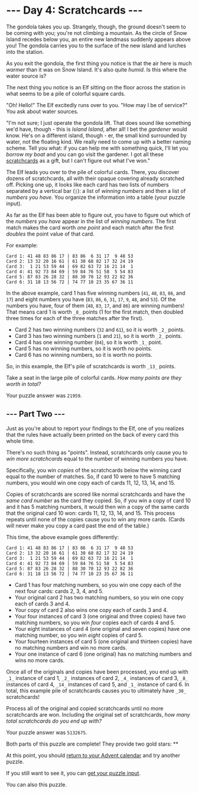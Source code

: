 # \--- Day 4: Scratchcards ---

The gondola takes you up. Strangely, though, the ground doesn't seem to be coming with you; you're not climbing a mountain. As the circle of Snow Island recedes below you, an entire new landmass suddenly appears above you! The gondola carries you to the surface of the new island and lurches into the station.

As you exit the gondola, the first thing you notice is that the air here is much _warmer_ than it was on Snow Island. It's also quite _humid_. Is this where the water source is?

The next thing you notice is an Elf sitting on the floor across the station in what seems to be a pile of colorful square cards.

"Oh! Hello!" The Elf excitedly runs over to you. "How may I be of service?" You ask about water sources.

"I'm not sure; I just operate the gondola lift. That does sound like something we'd have, though - this is _Island Island_, after all! I bet the _gardener_ would know. He's on a different island, though - er, the small kind surrounded by water, not the floating kind. We really need to come up with a better naming scheme. Tell you what: if you can help me with something quick, I'll let you _borrow my boat_ and you can go visit the gardener. I got all these [scratchcards](https://en.wikipedia.org/wiki/Scratchcard) as a gift, but I can't figure out what I've won."

The Elf leads you over to the pile of colorful cards. There, you discover dozens of scratchcards, all with their opaque covering already scratched off. Picking one up, it looks like each card has two lists of numbers separated by a vertical bar (`|`): a list of _winning numbers_ and then a list of _numbers you have_. You organize the information into a table (your puzzle input).

As far as the Elf has been able to figure out, you have to figure out which of the _numbers you have_ appear in the list of _winning numbers_. The first match makes the card worth _one point_ and each match after the first _doubles_ the point value of that card.

For example:

```
Card 1: 41 48 83 86 17 | 83 86  6 31 17  9 48 53
Card 2: 13 32 20 16 61 | 61 30 68 82 17 32 24 19
Card 3:  1 21 53 59 44 | 69 82 63 72 16 21 14  1
Card 4: 41 92 73 84 69 | 59 84 76 51 58  5 54 83
Card 5: 87 83 26 28 32 | 88 30 70 12 93 22 82 36
Card 6: 31 18 13 56 72 | 74 77 10 23 35 67 36 11
```

In the above example, card 1 has five winning numbers (`41`, `48`, `83`, `86`, and `17`) and eight numbers you have (`83`, `86`, `6`, `31`, `17`, `9`, `48`, and `53`). Of the numbers you have, four of them (`48`, `83`, `17`, and `86`) are winning numbers! That means card 1 is worth `_8_` points (1 for the first match, then doubled three times for each of the three matches after the first).

-   Card 2 has two winning numbers (`32` and `61`), so it is worth `_2_` points.
-   Card 3 has two winning numbers (`1` and `21`), so it is worth `_2_` points.
-   Card 4 has one winning number (`84`), so it is worth `_1_` point.
-   Card 5 has no winning numbers, so it is worth no points.
-   Card 6 has no winning numbers, so it is worth no points.

So, in this example, the Elf's pile of scratchcards is worth `_13_` points.

Take a seat in the large pile of colorful cards. _How many points are they worth in total?_

Your puzzle answer was `21959`.

## \--- Part Two ---

Just as you're about to report your findings to the Elf, one of you realizes that the rules have actually been printed on the back of every card this whole time.

There's no such thing as "points". Instead, scratchcards only cause you to _win more scratchcards_ equal to the number of winning numbers you have.

Specifically, you win _copies_ of the scratchcards below the winning card equal to the number of matches. So, if card 10 were to have 5 matching numbers, you would win one copy each of cards 11, 12, 13, 14, and 15.

Copies of scratchcards are scored like normal scratchcards and have the _same card number_ as the card they copied. So, if you win a copy of card 10 and it has 5 matching numbers, it would then win a copy of the same cards that the original card 10 won: cards 11, 12, 13, 14, and 15. This process repeats until none of the copies cause you to win any more cards. (Cards will never make you copy a card past the end of the table.)

This time, the above example goes differently:

```
Card 1: 41 48 83 86 17 | 83 86  6 31 17  9 48 53
Card 2: 13 32 20 16 61 | 61 30 68 82 17 32 24 19
Card 3:  1 21 53 59 44 | 69 82 63 72 16 21 14  1
Card 4: 41 92 73 84 69 | 59 84 76 51 58  5 54 83
Card 5: 87 83 26 28 32 | 88 30 70 12 93 22 82 36
Card 6: 31 18 13 56 72 | 74 77 10 23 35 67 36 11
```

-   Card 1 has four matching numbers, so you win one copy each of the next four cards: cards 2, 3, 4, and 5.
-   Your original card 2 has two matching numbers, so you win one copy each of cards 3 and 4.
-   Your copy of card 2 also wins one copy each of cards 3 and 4.
-   Your four instances of card 3 (one original and three copies) have two matching numbers, so you win _four_ copies each of cards 4 and 5.
-   Your eight instances of card 4 (one original and seven copies) have one matching number, so you win _eight_ copies of card 5.
-   Your fourteen instances of card 5 (one original and thirteen copies) have no matching numbers and win no more cards.
-   Your one instance of card 6 (one original) has no matching numbers and wins no more cards.

Once all of the originals and copies have been processed, you end up with `_1_` instance of card 1, `_2_` instances of card 2, `_4_` instances of card 3, `_8_` instances of card 4, `_14_` instances of card 5, and `_1_` instance of card 6. In total, this example pile of scratchcards causes you to ultimately have `_30_` scratchcards!

Process all of the original and copied scratchcards until no more scratchcards are won. Including the original set of scratchcards, _how many total scratchcards do you end up with?_

Your puzzle answer was `5132675`.

Both parts of this puzzle are complete! They provide two gold stars: \*\*

At this point, you should [return to your Advent calendar](https://adventofcode.com/2023) and try another puzzle.

If you still want to see it, you can [get your puzzle input](https://adventofcode.com/2023/day/4/input).

You can also this puzzle.